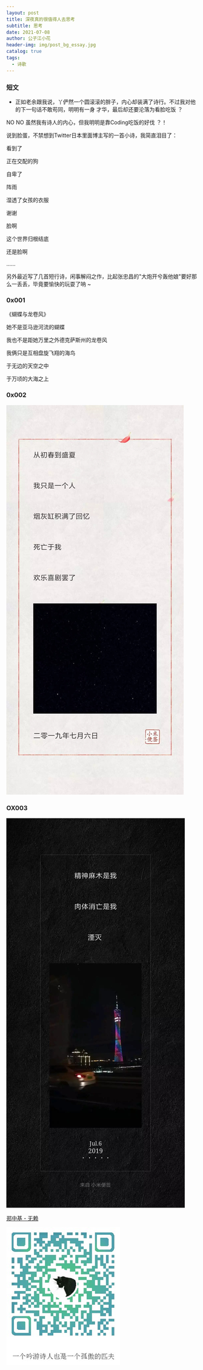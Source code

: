 ```yaml
---
layout: post
title: 深夜真的很值得人去思考
subtitle: 思考
date: 2021-07-08
author: 公子江小花
header-img: img/post_bg_essay.jpg
catalog: true
tags:
  - 诗歌
---
```


 

### 短文 

- 正如老余跟我说，丫俨然一个圆滚滚的胖子，内心却装满了诗行。不过我对他的下一句话不敢苟同，明明有一身  才华，最后却还要沦落为看脸吃饭 ？

NO NO 虽然我有诗人的内心，但我明明是靠Coding吃饭的好伐 ？！ 

说到脸蛋，不禁想到Twitter日本里面博主写的一首小诗，我简直泪目了：



看到了

正在交配的狗 

自卑了

阵雨 

湿透了女孩的衣服

谢谢 

脸啊 

这个世界归根结底 

还是脸啊 

……



 另外最近写了几首短行诗，闲事解闷之作，比起张忠昌的"大炮开兮轰他娘"要好那么一丢丢，毕竟要愉快的玩耍了呐 ~ 



### 0x001



《蝴蝶与龙卷风》



她不是亚马逊河流的蝴蝶



我也不是距她万里之外德克萨斯州的龙卷风



我俩只是互相盘旋飞翔的海鸟



于无边的天空之中



于万顷的大海之上



### 0x002

![1](/img/essay/6/1.jpg)



### OX003

![2](/img/essay/6/2.jpg)



[郑中基 - 无赖](https://y.qq.com/n/ryqq/songDetail/96439)



![ORZ](/img/wechat_code.jpg)
